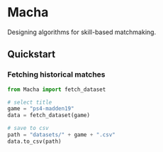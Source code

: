 # Macha
Designing algorithms for skill-based matchmaking.

## Quickstart
### Fetching historical matches
```python
from Macha import fetch_dataset

# select title
game = "ps4-madden19"
data = fetch_dataset(game)

# save to csv
path = "datasets/" + game + ".csv"
data.to_csv(path)
```